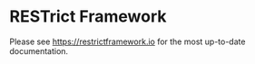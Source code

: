 # RESTrict Framework

Please see <https://restrictframework.io> for the most up-to-date documentation.
